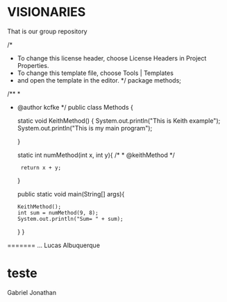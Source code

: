 # VISIONARIES

That is our group repository


/*
 * To change this license header, choose License Headers in Project Properties.
 * To change this template file, choose Tools | Templates
 * and open the template in the editor.
 */
package methods;

/**
 *
 * @author kcfke
 */
public class Methods {

    static void KeithMethod() {
        System.out.println("This is Keith example");
        System.out.println("This is my main program");
          
     
    }
    
    static int numMethod(int x, int y){
        /*
        *
        @keithMethod
        */
        
           
        return x + y; 
        
    }
    
    
   public static void main(String[] args){
       
       KeithMethod();
       int sum = numMethod(9, 8);
       System.out.println("Sum= " + sum);
   }
}



=======
...
Lucas Albuquerque

teste
=======

Gabriel Jonathan


